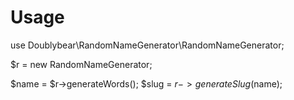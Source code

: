 # Usage
use Doublybear\RandomNameGenerator\RandomNameGenerator;


$r = new RandomNameGenerator;

$name = $r->generateWords();
$slug = $r->generateSlug($name);